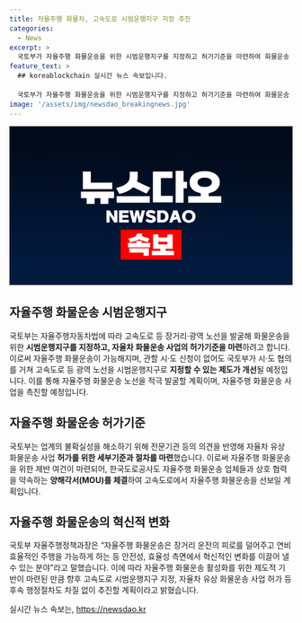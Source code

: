 ```yaml
---
title: 자율주행 화물차, 고속도로 시범운행지구 지정 추진
categories:
  - News
excerpt: >
  국토부가 자율주행 화물운송을 위한 시범운행지구를 지정하고 허가기준을 마련하여 화물운송 사업을 촉진하고 있다. 이로써 고속도로 및 장거리 노선에서의 자율주행 화물운송이 가능해지며, 한국도로공사도 업체들과 협력하여 관련 준비에 나설 계획이다. 국토부는 자율주행 화물운송을 통해 안전성과 효율성 측면에서 혁신적인 변화를 기대하고 있으며, 향후 관련 행정절차를 원활하게 추진할 계획이라고 밝혔다.
feature_text: >
  ## koreablockchain 실시간 뉴스 속보입니다.

  국토부가 자율주행 화물운송을 위한 시범운행지구를 지정하고 허가기준을 마련하여 화물운송 사업을 촉진하고 있다. 이로써 고속도로 및 장거리 노선에서의 자율주행 화물운송이 가능해지며, 한국도로공사도 업체들과 협력하여 관련 준비에 나설 계획이다. 국토부는 자율주행 화물운송을 통해 안전성과 효율성 측면에서 혁신적인 변화를 기대하고 있으며, 향후 관련 행정절차를 원활하게 추진할 계획이라고 밝혔다.
image: '/assets/img/newsdao_breakingnews.jpg'
---
```


<p><img src="/assets/img/newsdao_breakingnews.jpg" alt="koreablockchain 속보" /></p>

<h2 data-ke-size="size26">자율주행 화물운송 시범운행지구</h2>

<p>국토부는 자율주행자동차법에 따라 고속도로 등 장거리·광역 노선을 발굴해 화물운송을 위한 <b>시범운행지구를 지정하고, 자율차 화물운송 사업의 허가기준을 마련</b>하려고 합니다. 이로써 자율주행 화물운송이 가능해지며, 관할 시·도 신청이 없어도 국토부가 시·도 협의를 거쳐 고속도로 등 광역 노선을 시범운행지구로 <b>지정할 수 있는 제도가 개선</b>될 예정입니다. 이를 통해 자율주행 화물운송 노선을 적극 발굴할 계획이며, 자율주행 화물운송 사업을 촉진할 예정입니다.</p>

<h2 data-ke-size="size26">자율주행 화물운송 허가기준</h2>

<p>국토부는 업계의 불확실성을 해소하기 위해 전문기관 등의 의견을 반영해 자율차 유상 화물운송 사업 <b>허가를 위한 세부기준과 절차를 마련</b>했습니다. 이로써 자율주행 화물운송을 위한 제반 여건이 마련되어, 한국도로공사도 자율주행 화물운송 업체들과 상호 협력을 약속하는 <b>양해각서(MOU)를 체결</b>하여 고속도로에서 자율주행 화물운송을 선보일 계획입니다.</p>

<h2 data-ke-size="size26">자율주행 화물운송의 혁신적 변화</h2>

<p>국토부 자율주행정책과장은 “자율주행 화물운송은 장거리 운전의 피로를 덜어주고 연비 효율적인 주행을 가능하게 하는 등 안전성, 효율성 측면에서 혁신적인 변화를 이끌어 낼 수 있는 분야”라고 말했습니다. 이에 따라 자율주행 화물운송 활성화를 위한 제도적 기반이 마련된 만큼 향후 고속도로 시범운행지구 지정, 자율차 유상 화물운송 사업 허가 등 후속 행정절차도 차질 없이 추진할 계획이라고 밝혔습니다.</p>
실시간 뉴스 속보는, <a href="https://newsdao.kr" rel="dofollow">https://newsdao.kr</a>


